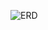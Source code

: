 ![ERD](https://github.com/Manxi1/SPU_CSC3220_W24_T7_V2/assets/121981035/138d770e-38bf-43dc-84f0-f9bd90cdc2ec)

